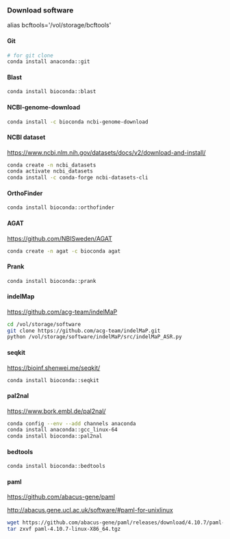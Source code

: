 ### Download software
alias bcftools='/vol/storage/bcftools'

#### Git

```bash
# for git clone
conda install anaconda::git
```

#### Blast

```bash
conda install bioconda::blast
```

#### NCBI-genome-download

```bash
conda install -c bioconda ncbi-genome-download
```

#### NCBI dataset

https://www.ncbi.nlm.nih.gov/datasets/docs/v2/download-and-install/

```bash
conda create -n ncbi_datasets
conda activate ncbi_datasets
conda install -c conda-forge ncbi-datasets-cli
```

#### OrthoFinder

```bash
conda install bioconda::orthofinder
```

#### AGAT

https://github.com/NBISweden/AGAT

```bash
conda create -n agat -c bioconda agat
```

#### Prank

```bash
conda install bioconda::prank
```

#### indelMap

https://github.com/acg-team/indelMaP

```bash
cd /vol/storage/software
git clone https://github.com/acg-team/indelMaP.git
python /vol/storage/software/indelMaP/src/indelMaP_ASR.py
```

#### seqkit

https://bioinf.shenwei.me/seqkit/

```bash
conda install bioconda::seqkit
```

#### pal2nal

https://www.bork.embl.de/pal2nal/

```bash
conda config --env --add channels anaconda
conda install anaconda::gcc_linux-64
conda install bioconda::pal2nal
```

#### bedtools

```bash
conda install bioconda::bedtools
```

#### paml

https://github.com/abacus-gene/paml

http://abacus.gene.ucl.ac.uk/software/#paml-for-unixlinux

```bash
wget https://github.com/abacus-gene/paml/releases/download/4.10.7/paml-4.10.7-linux-X86_64.tgz
tar zxvf paml-4.10.7-linux-X86_64.tgz
```

#### 

### 
